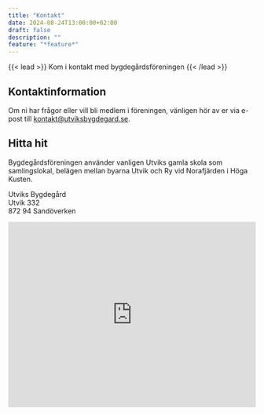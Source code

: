 ```yaml
---
title: "Kontakt"
date: 2024-08-24T13:00:00+02:00
draft: false
description: ""
feature: "*feature*"
---
```


{{< lead >}}
Kom i kontakt med bygdegårdsföreningen
{{< /lead >}}

## Kontaktinformation

Om ni har frågor eller vill bli medlem i föreningen, vänligen hör av er via e-post till <kontakt@utviksbygdegard.se>.

## Hitta hit

Bygdegårdsföreningen använder vanligen Utviks gamla skola som samlingslokal, belägen mellan byarna Utvik och Ry vid Norafjärden i Höga Kusten.

Utviks Bygdegård<br>
Utvik 332<br>
872 94 Sandöverken

<style>
  .google-maps {
    position: relative;
    padding-bottom: 75%; // This is the aspect ratio
    height: 0;
    overflow: hidden;
  }
  .google-maps iframe {
    position: absolute;
    top: 0;
    left: 0;
    width: 100% !important;
    height: 100% !important;
  }
</style>

<div class="google-maps">
  <iframe src="https://www.google.com/maps/embed?pb=!1m18!1m12!1m3!1d1821.5092447326754!2d17.971000177555126!3d62.83597452556818!2m3!1f0!2f0!3f0!3m2!1i1024!2i768!4f13.1!3m3!1m2!1s0x4664bd38bd860a47%3A0x7a12ad4879437c71!2sUtvik%20332%2C%20872%2094%20Sand%C3%B6verken!5e0!3m2!1ssv!2sse!4v1724589568754!5m2!1ssv!2sse"
          width="600"
          height="450"
          style="border:0;"
          allowfullscreen=""
          loading="lazy"
          referrerpolicy="no-referrer-when-downgrade"
  ></iframe>
</div>
